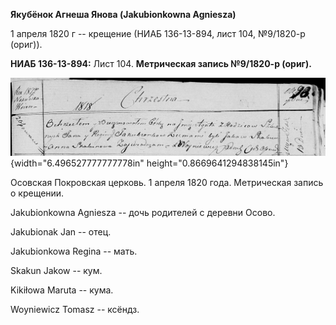 **Якубёнок Агнеша Янова (Jakubionkowna Agniesza)**

1 апреля 1820 г -- крещение (НИАБ 136-13-894, лист 104, №9/1820-р
(ориг)).

**НИАБ 136-13-894:** Лист 104. **Метрическая запись №9/1820-р (ориг).**

![](./media/7b5f49ce3009adf95b7f958c7d6aecd5a0c8afd0.png){width="6.496527777777778in"
height="0.8669641294838145in"}

Осовская Покровская церковь. 1 апреля 1820 года. Метрическая запись о
крещении.

Jakubionkowna Agniesza -- дочь родителей с деревни Осовo.

Jakubionak Jan -- отец.

Jakubionkowa Regina -- мать.

Skakun Jakow -- кум.

Kikiłowa Maruta -- кума.

Woyniewicz Tomasz -- ксёндз.
